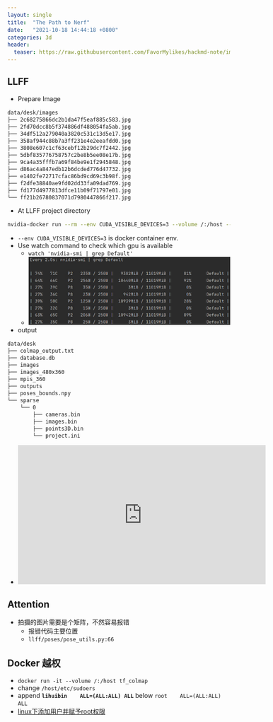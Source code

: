 ```yaml
---
layout: single
title:  "The Path to Nerf" 
date:   "2021-10-18 14:44:18 +0800"
categories: 3d
header:
  teaser: https://raw.githubusercontent.com/FavorMylikes/hackmd-note/img/img20211021200334.png
---
```


## LLFF

- Prepare Image

```console
data/desk/images
├── 2c68275866dc2b1da47f5eaf885c583.jpg
├── 2fd70dcc8b5f374886df488054fa5ab.jpg
├── 34df512a279040a3820c531c13d5e17.jpg
├── 358af944c88b7a3ff231e4e2eeafdd0.jpg
├── 3808e607c1cf63cebf12b29dc7f2442.jpg
├── 5dbf835776758757c2be8b5ee08e17b.jpg
├── 9ca4a35fffb7a69f84be9e1f2945848.jpg
├── d86ac4a847edb12b6dcded776d47732.jpg
├── e1402fe72717cfac86bd9cd69c3b98f.jpg
├── f2dfe38840ae9fd02dd33fa09dad769.jpg
├── fd177d4977813dfce11b09f71797e01.jpg
└── ff21b26780837071d7980447866f217.jpg
```

- At LLFF project directory

```bash
nvidia-docker run --rm --env CUDA_VISIBLE_DEVICES=3 --volume /:/host --workdir /host$PWD tf_colmap bash demo.sh
```

- `--env CUDA_VISIBLE_DEVICES=3` is docker container env.
- Use watch command to check which gpu is available
  - `watch 'nvidia-smi | grep Default'`
  - <img src="https://raw.githubusercontent.com/FavorMylikes/hackmd-note/img/img20211021192003.png" alt="20211021192003"/>
- output

```console
data/desk
├── colmap_output.txt
├── database.db
├── images
├── images_480x360
├── mpis_360
├── outputs
├── poses_bounds.npy
└── sparse
    └── 0
        ├── cameras.bin
        ├── images.bin
        ├── points3D.bin
        └── project.ini
```

- <iframe width="560" height="315" src="https://www.youtube.com/embed/LXCnnWBqoYQ" title="YouTube video player" frameborder="0" allow="accelerometer; autoplay; clipboard-write; encrypted-media; gyroscope; picture-in-picture" allowfullscreen></iframe>

## Attention

- 拍摄的图片需要是个矩阵，不然容易报错
  - 报错代码主要位置
  - `llff/poses/pose_utils.py:66`

## Docker 越权

- `docker run -it --volume /:/host tf_colmap`
- change `/host/etc/sudoers`
- append **`lihuibin    ALL=(ALL:ALL) ALL`** below `root    ALL=(ALL:ALL) ALL`
- [linux下添加用户并赋予root权限](https://blog.csdn.net/hellozpc/article/details/46952595)